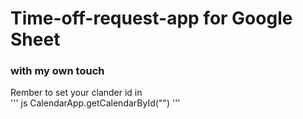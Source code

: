 # Time-off-request-app for Google Sheet


### with my own touch 


Rember to set your clander id in  
''' js 
CalendarApp.getCalendarById("")
'''
